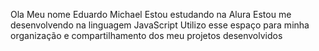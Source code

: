 Ola
Meu nome Eduardo Michael
Estou estudando na Alura
Estou me desenvolvendo na linguagem JavaScript
Utilizo esse espaço para minha organização e compartilhamento dos meu projetos desenvolvidos
